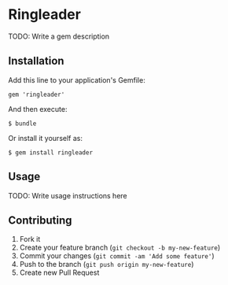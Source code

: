 # Ringleader

TODO: Write a gem description

## Installation

Add this line to your application's Gemfile:

    gem 'ringleader'

And then execute:

    $ bundle

Or install it yourself as:

    $ gem install ringleader

## Usage

TODO: Write usage instructions here

## Contributing

1. Fork it
2. Create your feature branch (`git checkout -b my-new-feature`)
3. Commit your changes (`git commit -am 'Add some feature'`)
4. Push to the branch (`git push origin my-new-feature`)
5. Create new Pull Request
